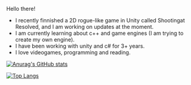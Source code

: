 Hello there!

- I recently finnished a 2D rogue-like game in Unity called Shootingat Resolved, and I am working on updates at the moment.
- I am currently learning about c++ and game engines (I am trying to create my own engine).
- I have been working with unity and c# for 3+ years.
- I love videogames, programming and reading.

[![Anurag's GitHub stats](https://github-readme-stats.vercel.app/api?username=Thelario&show_icons=true&theme=radical)](https://github.com/anuraghazra/github-readme-stats)

[![Top Langs](https://github-readme-stats.vercel.app/api/top-langs/?username=anuraghazra)](https://github.com/anuraghazra/github-readme-stats)


